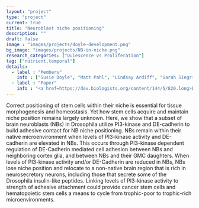 ```yaml
---
layout: "project"
type: "project"
current: true
title: "Neuroblast niche positioning"
description: ""
draft: false
image : "images/projects/doyle-development.png"
bg_image: "images/projects/NB-in-niche.png"
research_categories: ["Quiescence vs Proliferation"]
tag: ["nutrient,temporal"]
details:
  - label : "Members"
    info : ["Susie Doyle", "Matt Pahl", "Lindsay Ardiff", "Sarah Siegrist"]
  - label : "Paper"
    info : "<a href=https://dev.biologists.org/content/144/5/820.long>Development, Volume 144, Issue 5, March 2017, Pages 820-829</a>"
---
```

Correct positioning of stem cells within their niche is essential for tissue morphogenesis and homeostasis. Yet how stem cells acquire and maintain niche position remains largely unknown.  Here, we show that a subset of brain neuroblasts (NBs) in Drosophila utilize PI3-kinase and DE-cadherin to build adhesive contact for NB niche positioning.  NBs remain within their native microenvironment when levels of PI3-kinase activity and DE-cadherin are elevated in NBs. This occurs through PI3-kinase dependent regulation of DE-Cadherin mediated cell adhesion between NBs and neighboring cortex glia, and between NBs and their GMC daughters. When levels of PI3-kinase activity and/or DE-Cadherin are reduced in NBs, NBs lose niche position and relocate to a non-native brain region that is rich in neurosecretory neurons, including those that secrete some of the Drosophila insulin-like peptides. Linking levels of PI3-kinase activity to strength of adhesive attachment could provide cancer stem cells and hematopoietic stem cells a means to cycle from trophic-poor to trophic-rich microenvironments.